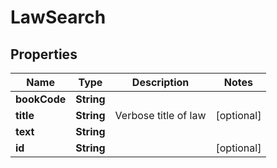 
# LawSearch

## Properties
Name | Type | Description | Notes
------------ | ------------- | ------------- | -------------
**bookCode** | **String** |  | 
**title** | **String** | Verbose title of law |  [optional]
**text** | **String** |  | 
**id** | **String** |  |  [optional]



